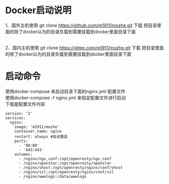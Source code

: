 # Docker启动说明

1、国外主机使用 git clone https://github.com/m1911/mozhe.git 下载 把目录里面的除了docker以为的目录负载到需要挂载到docker里面目录下面

<br>2、国内主机使用 git clone https://gitee.com/m1911/mozhe.git 下载 把目录里面的除了docker以为的目录负载到需要挂载到docker里面目录下面

# 启动命令
使用docker-compose 来启动目录下面的nginx.yml 配置文件
<br>使用docker-compose -f nginx.yml 来指定配置文件进行启动
<br>下面是配置文件内容
```
version: '2'
services:
  nginx:
    image: 'm1911/mozhe'
    container_name: nginx
    restart: always #自动重启
    ports:
      - '80:80'
      - '443:443'
    volumes:
      - /nginx/ngx_conf:/opt/openresty/ngx_conf 
      - /nginx/openstar:/opt/openresty/openstar 
      - /nginx/vhost:/opt/openresty/nginx/conf/vhost 
      - /nginx/ssl:/opt/openresty/nginx/conf/ssl 
      - /nginx/wwwlogs:/data/wwwlogs
```